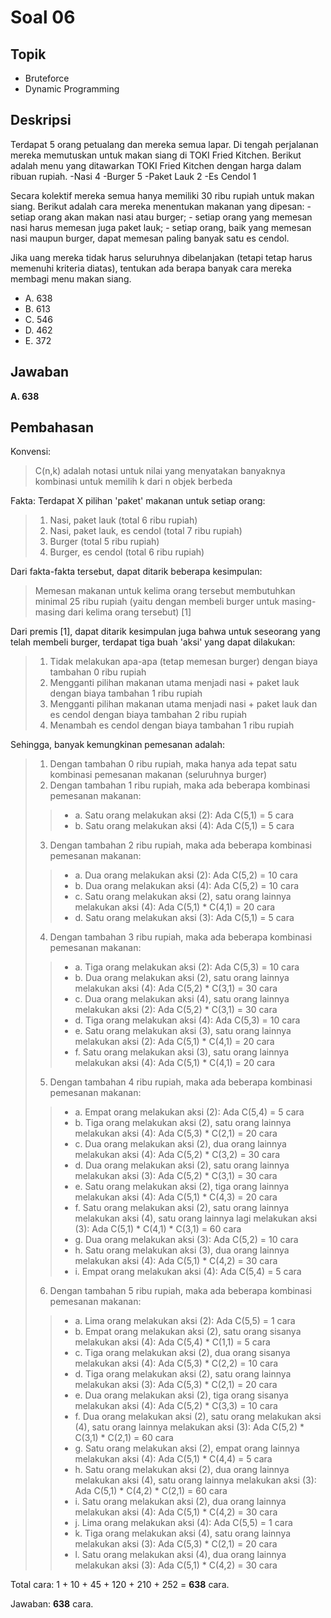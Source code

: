 # Soal 06

## Topik

* Bruteforce
* Dynamic Programming

## Deskripsi

Terdapat 5 orang petualang dan mereka semua lapar. Di tengah perjalanan mereka memutuskan untuk makan siang di TOKI Fried Kitchen. Berikut adalah menu yang ditawarkan TOKI Fried Kitchen dengan harga dalam ribuan rupiah.
	-Nasi 				4
	-Burger 			5
	-Paket Lauk 		2
	-Es Cendol 			1

Secara kolektif mereka semua hanya memiliki 30 ribu rupiah untuk makan siang. Berikut adalah cara mereka menentukan makanan yang dipesan:
	- setiap orang akan makan nasi atau burger;
	- setiap orang yang memesan nasi harus memesan juga paket lauk;
	- setiap orang, baik yang memesan nasi maupun burger, dapat memesan paling banyak satu es cendol.

Jika uang mereka tidak harus seluruhnya dibelanjakan (tetapi tetap harus memenuhi kriteria diatas), tentukan ada berapa banyak cara mereka membagi menu makan siang.

* A. 638
* B. 613
* C. 546
* D. 462
* E. 372

## Jawaban
**A. 638**

## Pembahasan

Konvensi:
>C(n,k) adalah notasi untuk nilai yang menyatakan banyaknya kombinasi untuk memilih k dari n objek berbeda

Fakta:
Terdapat X pilihan 'paket' makanan untuk setiap orang:
>1. Nasi, paket lauk (total 6 ribu rupiah)
>2. Nasi, paket lauk, es cendol (total 7 ribu rupiah)
>3. Burger (total 5 ribu rupiah)
>4. Burger, es cendol (total 6 ribu rupiah)

Dari fakta-fakta tersebut, dapat ditarik beberapa kesimpulan:
>Memesan makanan untuk kelima orang tersebut membutuhkan minimal 25 ribu rupiah (yaitu dengan membeli burger untuk masing-masing dari kelima orang tersebut) [1]

Dari premis [1], dapat ditarik kesimpulan juga bahwa untuk seseorang yang telah membeli burger, terdapat tiga buah 'aksi' yang dapat dilakukan:
>1) Tidak melakukan apa-apa (tetap memesan burger) dengan biaya tambahan 0 ribu rupiah
>2) Mengganti pilihan makanan utama menjadi nasi + paket lauk dengan biaya tambahan 1 ribu rupiah
>3) Mengganti pilihan makanan utama menjadi nasi + paket lauk dan es cendol dengan biaya tambahan 2 ribu rupiah
>4) Menambah es cendol dengan biaya tambahan 1 ribu rupiah

Sehingga, banyak kemungkinan pemesanan adalah:
>1. Dengan tambahan 0 ribu rupiah, maka hanya ada tepat satu kombinasi pemesanan makanan (seluruhnya burger)
>2. Dengan tambahan 1 ribu rupiah, maka ada beberapa kombinasi pemesanan makanan:
>> * a. Satu orang melakukan aksi (2): Ada C(5,1) = 5 cara
>> * b. Satu orang melakukan aksi (4): Ada C(5,1) = 5 cara
>3. Dengan tambahan 2 ribu rupiah, maka ada beberapa kombinasi pemesanan makanan:
>> * a. Dua orang melakukan aksi (2): Ada C(5,2) = 10 cara
>> * b. Dua orang melakukan aksi (4): Ada C(5,2) = 10 cara
>> * c. Satu orang melakukan aksi (2), satu orang lainnya melakukan aksi (4): Ada C(5,1) * C(4,1) = 20 cara
>> * d. Satu orang melakukan aksi (3): Ada C(5,1) = 5 cara
>4. Dengan tambahan 3 ribu rupiah, maka ada beberapa kombinasi pemesanan makanan:
>> * a. Tiga orang melakukan aksi (2): Ada C(5,3) = 10 cara
>> * b. Dua orang melakukan aksi (2), satu orang lainnya melakukan aksi (4): Ada C(5,2) * C(3,1) = 30 cara
>> * c. Dua orang melakukan aksi (4), satu orang lainnya melakukan aksi (2): Ada C(5,2) * C(3,1) = 30 cara
>> * d. Tiga orang melakukan aksi (4): Ada C(5,3) = 10 cara
>> * e. Satu orang melakukan aksi (3), satu orang lainnya melakukan aksi (2): Ada C(5,1) * C(4,1) = 20 cara
>> * f. Satu orang melakukan aksi (3), satu orang lainnya melakukan aksi (4): Ada C(5,1) * C(4,1) = 20 cara
>5) Dengan tambahan 4 ribu rupiah, maka ada beberapa kombinasi pemesanan makanan:
>> * a. Empat orang melakukan aksi (2): Ada C(5,4) = 5 cara
>> * b. Tiga orang melakukan aksi (2), satu orang lainnya melakukan aksi (4): Ada C(5,3) * C(2,1) = 20 cara
>> * c. Dua orang melakukan aksi (2), dua orang lainnya melakukan aksi (4): Ada C(5,2) * C(3,2) = 30 cara
>> * d. Dua orang melakukan aksi (2), satu orang lainnya melakukan aksi (3): Ada C(5,2) * C(3,1) = 30 cara
>> * e. Satu orang melakukan aksi (2), tiga orang lainnya melakukan aksi (4): Ada C(5,1) * C(4,3) = 20 cara
>> * f. Satu orang melakukan aksi (2), satu orang lainnya melakukan aksi (4), satu orang lainnya lagi melakukan aksi (3): Ada C(5,1) * C(4,1) * C(3,1) = 60 cara
>> * g. Dua orang melakukan aksi (3): Ada C(5,2) = 10 cara
>> * h. Satu orang melakukan aksi (3), dua orang lainnya melakukan aksi (4): Ada C(5,1) * C(4,2) = 30 cara
>> * i. Empat orang melakukan aksi (4): Ada C(5,4) = 5 cara
>6. Dengan tambahan 5 ribu rupiah, maka ada beberapa kombinasi pemesanan makanan:
>> * a. Lima orang melakukan aksi (2): Ada C(5,5) = 1 cara
>> * b. Empat orang melakukan aksi (2), satu orang sisanya melakukan aksi (4): Ada C(5,4) * C(1,1) = 5 cara
>> * c. Tiga orang melakukan aksi (2), dua orang sisanya melakukan aksi (4): Ada C(5,3) * C(2,2) = 10 cara
>> * d. Tiga orang melakukan aksi (2), satu orang lainnya melakukan aksi (3): Ada C(5,3) * C(2,1) = 20 cara
>> * e. Dua orang melakukan aksi (2), tiga orang sisanya melakukan aksi (4): Ada C(5,2) * C(3,3) = 10 cara
>> * f. Dua orang melakukan aksi (2), satu orang melakukan aksi (4), satu orang lainnya melakukan aksi (3): Ada C(5,2) * C(3,1) * C(2,1) = 60 cara
>> * g. Satu orang melakukan aksi (2), empat orang lainnya melakukan aksi (4): Ada C(5,1) * C(4,4) = 5 cara
>> * h. Satu orang melakukan aksi (2), dua orang lainnya melakukan aksi (4), satu orang lainnya melakukan aksi (3): Ada C(5,1) * C(4,2) * C(2,1) = 60 cara
>> * i. Satu orang melakukan aksi (2), dua orang lainnya melakukan aksi (4): Ada C(5,1) * C(4,2) = 30 cara
>> * j. Lima orang melakukan aksi (4): Ada C(5,5) = 1 cara
>> * k. Tiga orang melakukan aksi (4), satu orang lainnya melakukan aksi (3): Ada C(5,3) * C(2,1) = 20 cara
>> * l. Satu orang melakukan aksi (4), dua orang lainnya melakukan aksi (3): Ada C(5,1) * C(4,2) = 30 cara

Total cara: 1 + 10 + 45 + 120 + 210 + 252 = **638** cara.

Jawaban: **638** cara.
